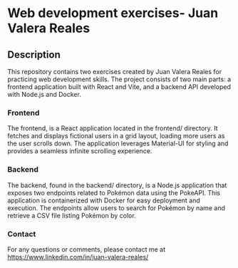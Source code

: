 # Web development exercises- Juan Valera Reales

## Description

This repository contains two exercises created by Juan Valera Reales for practicing web development
skills. The project consists of two main parts: a frontend application built with React and Vite, and a backend
API developed with Node.js and Docker.

### Frontend

The frontend, is a React application located in the frontend/ directory. It fetches and displays fictional users in a
grid layout, loading more users as the user scrolls down. The application leverages Material-UI for styling and provides
a seamless infinite scrolling experience.

### Backend

The backend, found in the backend/ directory, is a Node.js application that exposes two endpoints related to Pokémon
data using the PokeAPI. This application is containerized with Docker for easy deployment and execution. The endpoints
allow users to search for Pokémon by name and retrieve a CSV file listing Pokémon by color.

### Contact

For any questions or comments, please contact me at https://www.linkedin.com/in/juan-valera-reales/
